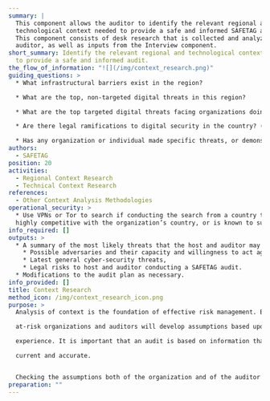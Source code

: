 ```yaml
---
summary: |
  This component allows the auditor to identify the relevant regional and
  technological context needed to provide a safe and informed SAFETAG audit.
  This component consists of desk research that is collected and analyzed by the
  auditor, as well as inputs from the Interview component.
short_summary: Identify the relevant regional and technological context needed
  to provide a safe and informed audit.
the_flow_of_information: "![](/img/context_research.png)"
guiding_questions: >
  * What infrastructural barriers exist in the region?

  * What are the top, non-targeted digital threats in this region?

  * What are the top targeted digital threats facing organizations doing this work in this region / country?

  * Are there legal ramifications to digital security in the country? (e.g. legality of encryption, anonymity tools, etc.)

  * Has any organization or individual made specific threats, or demonstrated intention or mindset to attack on the organization or similar organizations?
authors:
  - SAFETAG
position: 20
activities:
  - Regional Context Research
  - Technical Context Research
references:
  - Other Context Analysis Methodologies
operational_security: >
  * Use VPNs or Tor to search if conducting the search from a country that is
  highly competitive with the organization’s country, or is known to surveil.
info_required: []
outputs: >
  * A summary of the most likely threats that the host and auditor may face:
    * Possible adversaries and their capacity and willingness to act against the host,
    * Latest general cyber-security threats,
    * Legal risks to host and auditor conducting a SAFETAG audit.
  * Modifications to the audit plan as necessary.
info_provided: []
title: Context Research
method_icon: /img/context_research_icon.png
purpose: >
  Analysis of context is the foundation of effective risk management. Both

  at-risk organizations and auditors will develop assumptions based upon their

  experience. It is important that an audit is based on information that is

  current and accurate.


  Checking the assumptions both of the organization and of the auditor by researching the current regional and technological context will ensure that an auditor is basing their work on accurate assessments of the conditions the organization faces and that they are making informed operational security considerations.
preparation: ""
---
```

